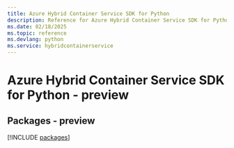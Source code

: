 ```yaml
---
title: Azure Hybrid Container Service SDK for Python
description: Reference for Azure Hybrid Container Service SDK for Python
ms.date: 02/18/2025
ms.topic: reference
ms.devlang: python
ms.service: hybridcontainerservice
---
```

# Azure Hybrid Container Service SDK for Python - preview
## Packages - preview
[!INCLUDE [packages](hybrid-container-service-index.md)]
